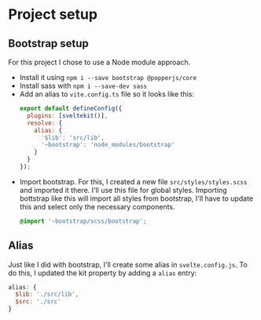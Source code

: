 # Project setup

## Bootstrap setup

For this project I chose to use a Node module approach.
- Install it using `npm i --save bootstrap @popperjs/core`
- Install sass with `npm i --save-dev sass`
- Add an alias to `vite.config.ts` file so it looks like this:
  ```js
  export default defineConfig({
    plugins: [sveltekit()],
    resolve: {
      alias: {
        '$lib': 'src/lib',
        '~bootstrap': 'node_modules/bootstrap'
      }
    }
  });
  ```
- Import bootstrap. For this, I created a new file `src/styles/styles.scss` and imported it there. I'll use this file for global styles. Importing bottstrap like this will import all styles from bootstrap, I'll have to update this and select only the necessary components.
  ```scss
  @import '~bootstrap/scss/bootstrap';
  ```

## Alias

Just like I did with bootstrap, I'll create some alias in `svelte.config.js`. To do this, I updated the kit property by adding a `alias` entry:
```js
alias: {
  $lib: './src/lib',
  $src: './src'
}
```
